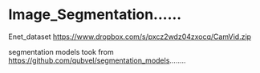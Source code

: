 # Image_Segmentation......
Enet_dataset
https://www.dropbox.com/s/pxcz2wdz04zxocq/CamVid.zip

segmentation models took from
https://github.com/qubvel/segmentation_models........
